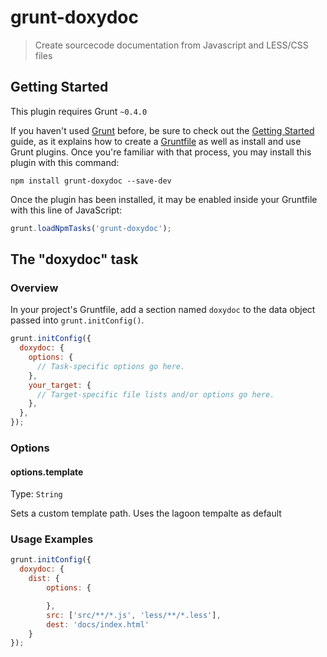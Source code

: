 # grunt-doxydoc

> Create sourcecode documentation from Javascript and LESS/CSS files

## Getting Started
This plugin requires Grunt `~0.4.0`

If you haven't used [Grunt](http://gruntjs.com/) before, be sure to check out the [Getting Started](http://gruntjs.com/getting-started) guide, as it explains how to create a [Gruntfile](http://gruntjs.com/sample-gruntfile) as well as install and use Grunt plugins. Once you're familiar with that process, you may install this plugin with this command:

```shell
npm install grunt-doxydoc --save-dev
```

Once the plugin has been installed, it may be enabled inside your Gruntfile with this line of JavaScript:

```js
grunt.loadNpmTasks('grunt-doxydoc');
```

## The "doxydoc" task

### Overview
In your project's Gruntfile, add a section named `doxydoc` to the data object passed into `grunt.initConfig()`.

```js
grunt.initConfig({
  doxydoc: {
    options: {
      // Task-specific options go here.
    },
    your_target: {
      // Target-specific file lists and/or options go here.
    },
  },
});
```

### Options

#### options.template
Type: `String`

Sets a custom template path. Uses the lagoon tempalte as default

### Usage Examples


```js
grunt.initConfig({
  doxydoc: {
    dist: {
        options: {

        },
        src: ['src/**/*.js', 'less/**/*.less'],
        dest: 'docs/index.html'
    }
});
```

